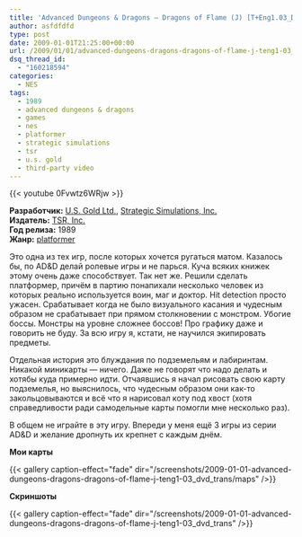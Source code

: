 ```yaml
---
title: 'Advanced Dungeons & Dragons – Dragons of Flame (J) [T+Eng1.03_DvD_Trans]'
author: asfdfdfd
type: post
date: 2009-01-01T21:25:00+00:00
url: /2009/01/01/advanced-dungeons-dragons-dragons-of-flame-j-teng1-03_dvd_trans/
dsq_thread_id:
  - "160218594"
categories:
  - NES
tags:
  - 1989
  - advanced dungeons & dragons
  - games
  - nes
  - platformer
  - strategic simulations
  - tsr
  - u.s. gold
  - third-party video
---
```

{{< youtube 0Fvwtz6WRjw >}}

**Разработчик:** [U.S. Gold Ltd.](http://en.wikipedia.org/wiki/U.S._Gold), [Strategic Simulations, Inc.](http://en.wikipedia.org/wiki/Strategic_Simulations,_Inc.)   
**Издатель:** [TSR, Inc.](http://ru.wikipedia.org/wiki/TSR,_Inc.)  
**Год релиза:** 1989  
**Жанр:** [platformer](http://en.wikipedia.org/wiki/Platform_game) 

Это одна из тех игр, после которых хочется ругаться матом. Казалось бы, по AD&D делай ролевые игры и не парься. Куча всяких книжек этому очень даже способствует. Так нет же. Решили сделать платформер, причём в партию понапихали несколько человек из которых реально используется воин, маг и доктор. Hit detection просто ужасен. Срабатывает когда не было визуального касания и чудесным образом не срабатывает при прямом столкновении с монстром. Убогие боссы. Монстры на уровне сложнее боссов! Про графику даже и говорить не буду. За всю игру я, кстати, не научился экипировать предметы.

Отдельная история это блуждания по подземельям и лабиринтам. Никакой миникарты — ничего. Даже не говорят что надо делать и хотябы куда примерно идти. Отчаявшись я начал рисовать свою карту подземелья, но выяснилось, что чудесным образом они как-то закольцовываются и всё что я нарисовал коту под хвост (хотя справедливости ради самодельные карты помогли мне несколько раз).

В общем не играйте в эту игру. Впереди у меня ещё 3 игры из серии AD&D и желание дропнуть их крепнет с каждым днём.

<!--more-->

**Мои карты**

{{< gallery caption-effect="fade" dir="/screenshots/2009-01-01-advanced-dungeons-dragons-dragons-of-flame-j-teng1-03_dvd_trans/maps" />}}

**Скриншоты**

{{< gallery caption-effect="fade" dir="/screenshots/2009-01-01-advanced-dungeons-dragons-dragons-of-flame-j-teng1-03_dvd_trans" />}}
